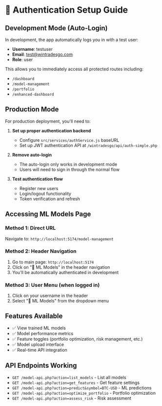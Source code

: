 # 🔐 Authentication Setup Guide

## Development Mode (Auto-Login)
In development, the app automatically logs you in with a test user:
- **Username**: testuser
- **Email**: test@wintradesgo.com
- **Role**: user

This allows you to immediately access all protected routes including:
- `/dashboard`
- `/model-management` 
- `/portfolio`
- `/enhanced-dashboard`

## Production Mode
For production deployment, you'll need to:

1. **Set up proper authentication backend**
   - Configure `src/services/authService.js` baseURL
   - Set up JWT authentication API at `/wintradesgo/api/auth-simple.php`

2. **Remove auto-login**
   - The auto-login only works in development mode
   - Users will need to sign in through the normal flow

3. **Test authentication flow**
   - Register new users
   - Login/logout functionality
   - Token verification and refresh

## Accessing ML Models Page

### Method 1: Direct URL
Navigate to: `http://localhost:5174/model-management`

### Method 2: Header Navigation
1. Go to main page: `http://localhost:5174`
2. Click on "🧠 ML Models" in the header navigation
3. You'll be automatically authenticated in development

### Method 3: User Menu (when logged in)
1. Click on your username in the header
2. Select "🧠 ML Models" from the dropdown menu

## Features Available
- ✅ View trained ML models
- ✅ Model performance metrics
- ✅ Feature toggles (portfolio optimization, risk management, etc.)
- ✅ Model upload interface
- ✅ Real-time API integration

## API Endpoints Working
- `GET /model-api.php?action=list_models` - List all models
- `GET /model-api.php?action=get_features` - Get feature settings
- `GET /model-api.php?action=predict&symbol=BTC-USD` - ML predictions
- `GET /model-api.php?action=optimize_portfolio` - Portfolio optimization
- `GET /model-api.php?action=assess_risk` - Risk assessment